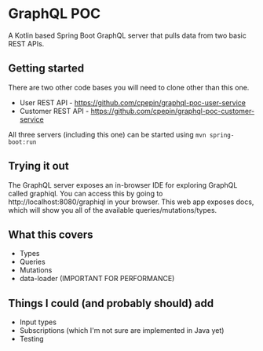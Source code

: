 # GraphQL POC

A Kotlin based Spring Boot GraphQL server that pulls data from two basic REST APIs.

## Getting started

There are two other code bases you will need to clone other than this one.
* User REST API - https://github.com/cpepin/graphql-poc-user-service
* Customer REST API - https://github.com/cpepin/graphql-poc-customer-service

All three servers (including this one) can be started using `mvn spring-boot:run`

## Trying it out

The GraphQL server exposes an in-browser IDE for exploring GraphQL called graphiql.  You can
access this by going to http://localhost:8080/graphiql in your browser.  This web app exposes
docs, which will show you all of the available queries/mutations/types.

## What this covers
* Types
* Queries
* Mutations
* data-loader (IMPORTANT FOR PERFORMANCE)

## Things I could (and probably should) add
* Input types
* Subscriptions (which I'm not sure are implemented in Java yet)
* Testing